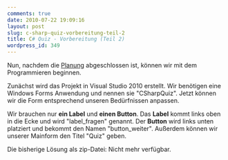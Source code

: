 ```yaml
---
comments: true
date: 2010-07-22 19:09:16
layout: post
slug: c-sharp-quiz-vorbereitung-teil-2
title: C# Quiz - Vorbereitung (Teil 2)
wordpress_id: 349
---
```


Nun, nachdem die [Planung](http://phansch.net/2010/07/22/c-sharp-quiz-planung-teil-1) abgeschlossen ist, können wir mit dem Programmieren beginnen.

<!--[![Erstellung des Projektes](http://wpimages.phansch.de/2010/06/csharp_quiz1-300x207.png)](http://wpimages.phansch.de/2010/06/csharp_quiz1.png)-->

Zunächst wird das Projekt in Visual Studio 2010 erstellt. Wir benötigen eine Windows Forms Anwendung und nennen sie "CSharpQuiz". Jetzt können wir die Form entsprechend unseren Bedürfnissen anpassen.

<!--[![Die Quizform](http://wpimages.phansch.de/2010/06/csharp_quiz2-256x300.png)](http://wpimages.phansch.de/2010/06/csharp_quiz2.png)-->

Wir brauchen nur **ein Label** und **einen Button**. Das **Label** kommt links oben in die Ecke und wird "label_fragen" genannt.
Der **Button** wird links unten platziert und bekommt den Namen "button_weiter". Außerdem können wir unserer Mainform den Titel "Quiz" geben.

Die bisherige Lösung als zip-Datei: Nicht mehr verfügbar.
